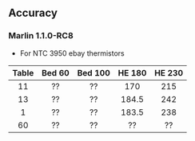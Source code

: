 ## Accuracy

### Marlin 1.1.0-RC8
* For NTC 3950 ebay thermistors

| Table | Bed 60 | Bed 100 | HE 180 | HE 230 |
| :---: | :---: | :---: |:---: | :---: |
| 11 | ?? | ?? | 170 | 215 |
| 13 | ?? | ?? | 184.5 |242 |
| 1 | ?? | ?? | 183.5 | 238 |
| 60 | ?? | ?? | ?? | ?? |

<!--stackedit_data:
eyJoaXN0b3J5IjpbMTA5MTI2ODc4NiwyMDQ1MTk4MTQ0LC0yNT
c2MjQwMTFdfQ==
-->